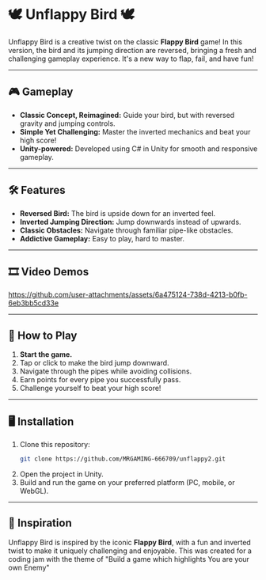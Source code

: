 # 🕊️ Unflappy Bird 🕊️

Unflappy Bird is a creative twist on the classic **Flappy Bird** game! In this version, the bird and its jumping direction are reversed, bringing a fresh and challenging gameplay experience. It's a new way to flap, fail, and have fun!

---

## 🎮 Gameplay

- **Classic Concept, Reimagined:** Guide your bird, but with reversed gravity and jumping controls.
- **Simple Yet Challenging:** Master the inverted mechanics and beat your high score!
- **Unity-powered:** Developed using C# in Unity for smooth and responsive gameplay.

---

## 🛠️ Features

- **Reversed Bird:** The bird is upside down for an inverted feel.
- **Inverted Jumping Direction:** Jump downwards instead of upwards.
- **Classic Obstacles:** Navigate through familiar pipe-like obstacles.
- **Addictive Gameplay:** Easy to play, hard to master.

---

## 🎞️ Video Demos

https://github.com/user-attachments/assets/6a475124-738d-4213-b0fb-6eb3bb5cd33e

---

## 🚀 How to Play

1. **Start the game.**
2. Tap or click to make the bird jump downward.
3. Navigate through the pipes while avoiding collisions.
4. Earn points for every pipe you successfully pass.
5. Challenge yourself to beat your high score!

---

## 🖥️ Installation

1. Clone this repository:
   ```bash
   git clone https://github.com/MRGAMING-666709/unflappy2.git
   ```
2. Open the project in Unity.
3. Build and run the game on your preferred platform (PC, mobile, or WebGL).

---

## 🌟 Inspiration

Unflappy Bird is inspired by the iconic **Flappy Bird**, with a fun and inverted twist to make it uniquely challenging and enjoyable.
This was created for a coding jam with the theme of "Build a game which highlights You are your own Enemy"
